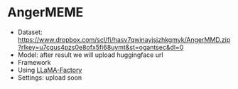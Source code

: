 # AngerMEME
- Dataset: https://www.dropbox.com/scl/fi/hasv7qwinayjsjzhkgmyk/AngerMMD.zip?rlkey=u7cgus4pzs0e8ofx5fi68uymt&st=ogantsec&dl=0
- Model: after result we will upload huggingface url
- Framework
-  Using [LLaMA-Factory](https://github.com/hiyouga/LLaMA-Factory/tree/main/examples)
-  Settings: upload soon
